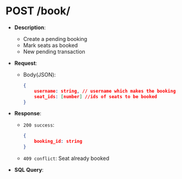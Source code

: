 # POST /book/
- **Description**: 
    - Create a pending booking
    - Mark seats as booked
    - New pending transaction
- **Request**:
    - Body(JSON):
        ```json
        {
            username: string, // username which makes the booking
            seat_ids: [number] //ids of seats to be booked
        }
        ```

- **Response**:
    - `200 success`:
        ```json
        {
            booking_id: string
        }
        ```
    - `409 conflict`: Seat already booked
    
- **SQL Query**:
    ```sql
    
    ```